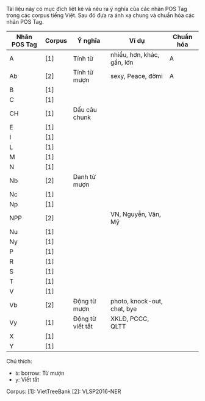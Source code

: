 Tài liệu này có mục đích liệt kê và nêu ra ý nghĩa của các nhãn POS Tag trong các corpus tiếng Việt. Sau đó đưa ra ánh xạ chung và chuẩn hóa các nhãn POS Tag.

| Nhãn POS Tag | Corpus | Ý nghĩa          | Ví dụ                       | Chuẩn hóa |
|--------------|--------|------------------|-----------------------------|-----------|
| A            | [1]    | Tính từ          | nhiều, hơn, khác, gần, lớn  | A         |
| Ab           | [2]    | Tính từ mượn     | sexy, Peace, đờmi           | A         |
| B            | [1]    |                  |                             |           |
| C            | [1]    |                  |                             |           |
| CH           | [1]    | Dấu câu chunk    |                             |           |
| E            | [1]    |                  |                             |           |
| I            | [1]    |                  |                             |           |
| L            | [1]    |                  |                             |           |
| M            | [1]    |                  |                             |           |
| N            | [1]    |                  |                             |           |
| Nb           | [2]    | Danh từ mượn     |                             |           |
| Nc           | [1]    |                  |                             |           |
| Np           | [1]    |                  |                             |           |
| NPP          | [2]    |                  | VN, Nguyễn, Văn, Mỹ         |           |
| Nu           | [1]    |                  |                             |           |
| Ny           | [1]    |                  |                             |           |
| P            | [1]    |                  |                             |           |
| R            | [1]    |                  |                             |           |
| S            | [1]    |                  |                             |           |
| T            | [1]    |                  |                             |           |
| V            | [1]    |                  |                             |           |
| Vb           | [2]    | Động từ mượn     | photo, knock-out, chat, bye |           |
| Vy           | [1]    | Động từ viết tắt | XKLĐ, PCCC, QLTT            |           |
| X            | [1]    |                  |                             |           |
| Y            | [1]    |                  |                             |           |

Chú thích:

* `b`: borrow: Từ mượn
* `y`: Viết tắt

Corpus:
[1]: VietTreeBank
[2]: VLSP2016-NER